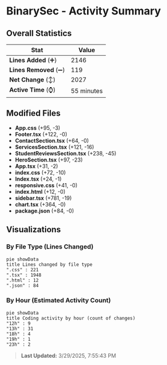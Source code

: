 # BinarySec - Activity Summary 

## Overall Statistics

| Stat                   | Value                                                             |
| ---------------------- | ----------------------------------------------------------------- |
| **Lines Added** (➕)   | 2146                                          |
| **Lines Removed** (➖) | 119                                        |
| **Net Change** (↕)    | 2027                |
| **Active Time** (⌚)   | 55 minutes |


## Modified Files
- **App.css** (+95, -3)
- **Footer.tsx** (+122, -0)
- **ContactSection.tsx** (+64, -0)
- **ServicesSection.tsx** (+121, -16)
- **StudentReviewsSection.tsx** (+238, -45)
- **HeroSection.tsx** (+97, -23)
- **App.tsx** (+31, -2)
- **index.css** (+72, -10)
- **Index.tsx** (+24, -1)
- **responsive.css** (+41, -0)
- **index.html** (+12, -0)
- **sidebar.tsx** (+781, -19)
- **chart.tsx** (+364, -0)
- **package.json** (+84, -0)

## Visualizations

### By File Type (Lines Changed)

```mermaid
pie showData
title Lines changed by file type
".css" : 221
".tsx" : 1948
".html" : 12
".json" : 84
```

### By Hour (Estimated Activity Count)

```mermaid
pie showData
title Coding activity by hour (count of changes)
"12h" : 9
"13h" : 31
"18h" : 4
"19h" : 1
"23h" : 2
```


> **Last Updated:** 3/29/2025, 7:55:43 PM